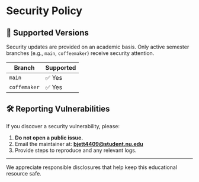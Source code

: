 # Security Policy

## 🔐 Supported Versions

Security updates are provided on an academic basis. Only active semester branches (e.g., `main`, `coffeemaker`) receive security attention.

| Branch        | Supported |
|---------------|-----------|
| `main`        | ✅ Yes     |
| `coffemaker`  | ✅ Yes     |

## 🛠 Reporting Vulnerabilities

If you discover a security vulnerability, please:

1. **Do not open a public issue.**
2. Email the maintainer at: **<bjett4409@student.nu.edu>**
3. Provide steps to reproduce and any relevant logs.

---

We appreciate responsible disclosures that help keep this educational resource safe.
